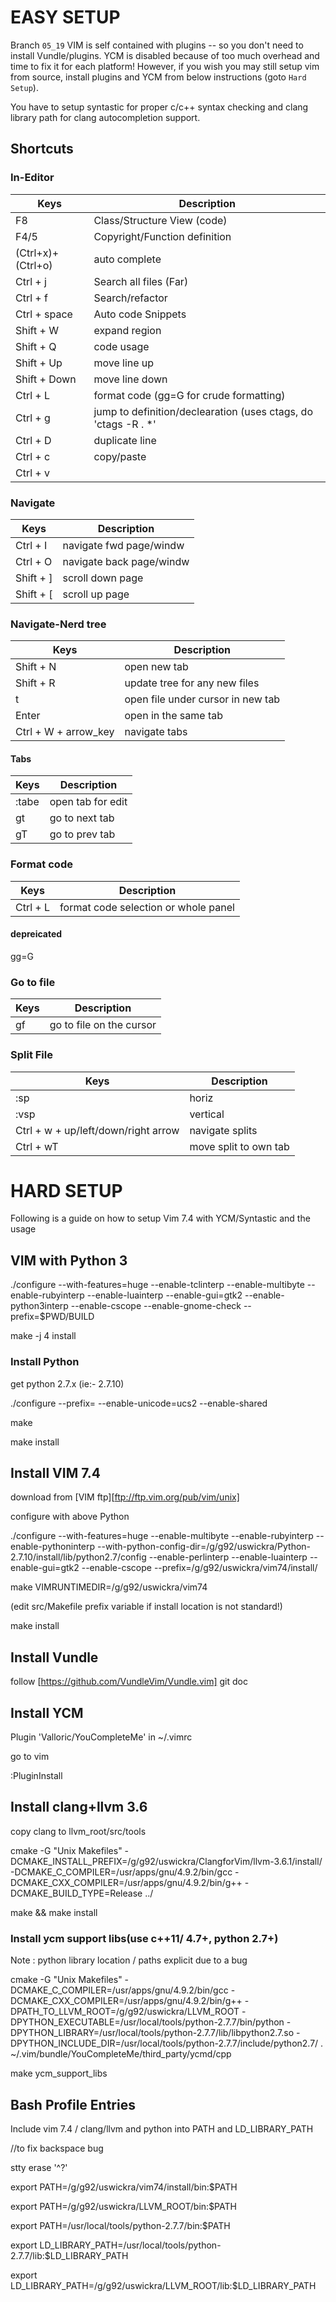 # EASY SETUP
Branch `05_19` VIM is self contained with plugins -- so you don't need to install Vundle/plugins.
YCM is disabled because of too much overhead and time to fix it for each platform!
However, if you wish you may still setup vim from source, install plugins and YCM from below instructions (goto `Hard Setup`).

You have to setup syntastic for proper c/c++ syntax checking and clang library path for clang autocompletion support.

## Shortcuts

### In-Editor

Keys         | Description
------------ | -------------
F8           | Class/Structure View (code)
F4/5         | Copyright/Function definition
(Ctrl+x)+(Ctrl+o) |  auto complete
Ctrl + j | Search all files (Far)
Ctrl + f | Search/refactor
Ctrl + space | Auto code Snippets
Shift + W | expand region
Shift + Q |  code usage
Shift + Up |  move line up
Shift + Down |  move line down
Ctrl  + L |  format code  (gg=G for crude formatting)
Ctrl + g |  jump to definition/declearation (uses ctags, do 'ctags -R . *'
Ctrl + D |  duplicate line
Ctrl + c   |  copy/paste
Ctrl + v   | 

### Navigate 

Keys         | Description
------------ | -------------
Ctrl + I | navigate fwd page/windw
Ctrl + O | navigate back page/windw
Shift + ] | scroll down page
Shift + [ | scroll up page

### Navigate-Nerd tree 

Keys         | Description
------------ | -------------
Shift + N | open new tab
Shift + R | update tree for any new files
t | open file under cursor in new tab
Enter | open in the same tab
Ctrl + W + arrow_key | navigate tabs

#### Tabs

Keys         | Description
------------ | -------------
:tabe | open tab for edit
gt | go to next tab
gT | go to prev tab


### Format code

Keys         | Description
------------ | -------------
Ctrl + L   | format code selection <visual mode> or whole panel

#### depreicated 
gg=G

### Go to file

Keys         | Description
------------ | -------------
gf | go to file on the cursor


### Split File

Keys         | Description
------------ | -------------
:sp | horiz
:vsp | vertical
Ctrl + w + up/left/down/right arrow | navigate splits
Ctrl + wT | move split to own tab




# HARD SETUP
Following is a guide on how to setup Vim 7.4 with YCM/Syntastic and the usage


## VIM with Python 3

./configure --with-features=huge --enable-tclinterp --enable-multibyte --enable-rubyinterp  --enable-luainterp --enable-gui=gtk2 --enable-python3interp --enable-cscope --enable-gnome-check --prefix=$PWD/BUILD

make -j 4 install

### Install Python
get python 2.7.x (ie:- 2.7.10)

./configure --prefix= --enable-unicode=ucs2 --enable-shared

make 

make install

## Install VIM 7.4
download from [VIM ftp][ftp://ftp.vim.org/pub/vim/unix]

configure with above  Python

./configure --with-features=huge --enable-multibyte --enable-rubyinterp --enable-pythoninterp --with-python-config-dir=/g/g92/uswickra/Python-2.7.10/install/lib/python2.7/config --enable-perlinterp --enable-luainterp --enable-gui=gtk2 --enable-cscope --prefix=/g/g92/uswickra/vim74/install/

make VIMRUNTIMEDIR=/g/g92/uswickra/vim74

(edit src/Makefile prefix variable if install location is not standard!)

make install

## Install Vundle
follow [https://github.com/VundleVim/Vundle.vim] git doc

## Install YCM


Plugin 'Valloric/YouCompleteMe' in ~/.vimrc

go to vim

:PluginInstall

## Install clang+llvm 3.6
copy clang to llvm_root/src/tools

cmake -G "Unix Makefiles" -DCMAKE_INSTALL_PREFIX=/g/g92/uswickra/ClangforVim/llvm-3.6.1/install/ -DCMAKE_C_COMPILER=/usr/apps/gnu/4.9.2/bin/gcc -DCMAKE_CXX_COMPILER=/usr/apps/gnu/4.9.2/bin/g++ -DCMAKE_BUILD_TYPE=Release ../

make && make install

### Install ycm support libs(use c++11/ 4.7+, python 2.7+)
Note : python library location / paths explicit due to a bug

cmake -G "Unix Makefiles" -DCMAKE_C_COMPILER=/usr/apps/gnu/4.9.2/bin/gcc -DCMAKE_CXX_COMPILER=/usr/apps/gnu/4.9.2/bin/g++ -DPATH_TO_LLVM_ROOT=/g/g92/uswickra/LLVM_ROOT  -DPYTHON_EXECUTABLE=/usr/local/tools/python-2.7.7/bin/python -DPYTHON_LIBRARY=/usr/local/tools/python-2.7.7/lib/libpython2.7.so -DPYTHON_INCLUDE_DIR=/usr/local/tools/python-2.7.7/include/python2.7/ . ~/.vim/bundle/YouCompleteMe/third_party/ycmd/cpp

make ycm_support_libs

## Bash Profile Entries
Include vim 7.4 / clang/llvm and python into PATH and LD_LIBRARY_PATH

//to fix backspace bug

stty erase '^?'

export PATH=/g/g92/uswickra/vim74/install/bin:$PATH

export PATH=/g/g92/uswickra/LLVM_ROOT/bin:$PATH

export PATH=/usr/local/tools/python-2.7.7/bin:$PATH

export LD_LIBRARY_PATH=/usr/local/tools/python-2.7.7/lib:$LD_LIBRARY_PATH

export LD_LIBRARY_PATH=/g/g92/uswickra/LLVM_ROOT/lib:$LD_LIBRARY_PATH







